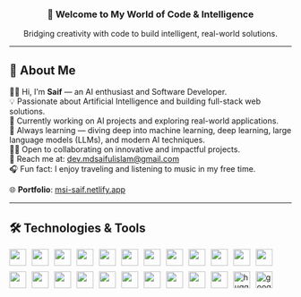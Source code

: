 <h3 align="center">🚀 Welcome to My World of Code & Intelligence</h3>

<p align="center">
  Bridging creativity with code to build intelligent, real-world solutions.
</p>

---

## 👤 About Me

👋🏼 Hi, I’m **Saif** — an AI enthusiast and Software Developer.  
💡 Passionate about Artificial Intelligence and building full-stack web solutions.  
🚀 Currently working on AI projects and exploring real-world applications.  
📘 Always learning — diving deep into machine learning, deep learning, large language models (LLMs), and modern AI techniques.  
🤝🏼 Open to collaborating on innovative and impactful projects.  
📩 Reach me at: [dev.mdsaifulislam@gmail.com](mailto:dev.mdsaifulislam@gmail.com)  
🎧 Fun fact: I enjoy traveling and listening to music in my free time.

🌐 **Portfolio**: [msi-saif.netlify.app](https://msi-saif.netlify.app)

---

## 🛠️ Technologies & Tools

<div align="left" style="display: flex; flex-wrap: wrap; align-items: center; gap: 10px;">
  <img src="https://cdn.jsdelivr.net/gh/devicons/devicon/icons/python/python-original.svg" height="30" />
  <img src="https://cdn.jsdelivr.net/gh/devicons/devicon/icons/pytorch/pytorch-original.svg" height="30" />
  <img src="https://skillicons.dev/icons?i=scikitlearn" height="30" />
  <img src="https://cdn.jsdelivr.net/gh/devicons/devicon/icons/numpy/numpy-original.svg" height="30" />
  <img src="https://cdn.jsdelivr.net/gh/devicons/devicon/icons/pandas/pandas-original.svg" height="30" />
  <img src="https://cdn.jsdelivr.net/gh/devicons/devicon/icons/jupyter/jupyter-original.svg" height="30" />
  
  <img src="https://cdn.jsdelivr.net/gh/devicons/devicon/icons/react/react-original.svg" height="30" />
  <img src="https://cdn.jsdelivr.net/gh/devicons/devicon/icons/javascript/javascript-original.svg" height="30" />
  <img src="https://cdn.jsdelivr.net/gh/devicons/devicon/icons/tailwindcss/tailwindcss-original-wordmark.svg" height="30" />
  <img src="https://skillicons.dev/icons?i=fastapi" height="30" />
  <img src="https://skillicons.dev/icons?i=netlify" height="30" />
  
  <img src="https://cdn.jsdelivr.net/gh/devicons/devicon/icons/postgresql/postgresql-original.svg" height="30" />
  <img src="https://cdn.jsdelivr.net/gh/devicons/devicon/icons/mysql/mysql-original.svg" height="30" />
  <img src="https://cdn.jsdelivr.net/gh/devicons/devicon/icons/sqlalchemy/sqlalchemy-original.svg" height="30" />
  
  <img src="https://cdn.jsdelivr.net/gh/devicons/devicon/icons/c/c-original.svg" height="30" />
  <img src="https://cdn.jsdelivr.net/gh/devicons/devicon/icons/cplusplus/cplusplus-original.svg" height="30" />
  
  <img src="https://cdn.jsdelivr.net/gh/devicons/devicon/icons/docker/docker-original.svg" height="30" />
  <img src="https://cdn.jsdelivr.net/gh/devicons/devicon/icons/git/git-original.svg" height="30" />
  <img src="https://cdn.jsdelivr.net/gh/devicons/devicon/icons/github/github-original.svg" height="30" />
  <img src="https://cdn.jsdelivr.net/gh/devicons/devicon/icons/vscode/vscode-original.svg" height="30" />
  <img src="https://skillicons.dev/icons?i=postman" height="30" />
  
  <img src="https://cdn.jsdelivr.net/gh/devicons/devicon/icons/ubuntu/ubuntu-plain.svg" height="30" />
  <img src="https://huggingface.co/front/assets/huggingface_logo-noborder.svg" height="30" alt="huggingface logo" />
  <img src="https://colab.research.google.com/img/colab_favicon_256px.png" height="30" alt="google colab logo" />
</div>
